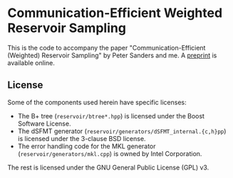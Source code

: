 # Communication-Efficient Weighted Reservoir Sampling

This is the code to accompany the paper "Communication-Efficient (Weighted) Reservoir Sampling" by Peter Sanders and me. A [preprint](https://arxiv.org/abs/1910.11069) is available online.

## License

Some of the components used herein have specific licenses:

- The B+ tree (`reservoir/btree*.hpp`) is licensed under the Boost Software License.
- The dSFMT generator (`reservoir/generators/dSFMT_internal.{c,h}pp`) is licensed under the 3-clause BSD license.
- The error handling code for the MKL generator (`reservoir/generators/mkl.cpp`) is owned by Intel Corporation.

The rest is licensed under the GNU General Public License (GPL) v3.
